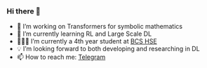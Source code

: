### Hi there 👋

<!-- **Kirili4ik/Kirili4ik** is a ✨ _special_ ✨ repository because its `README.md` (this file) appears on your GitHub profile. -->

- 🔬 I’m working on Transformers for symbolic mathematics
- 🌱 I’m currently learning RL and Large Scale DL
- 👨🏻‍🎓 I’m currently a 4th year student at [BCS HSE](https://cs.hse.ru/en/)
- 💡 I’m looking forward to both developing and researching in DL  
- 📫 How to reach me: [Telegram](https://t.me/Kirili4ik)


<!-- ### 📊 GitHub Stats:
![Kirillasdsadsad's github stats](https://github-readme-stats.vercel.app/api?username=Kirili4ik&show_icons=true&theme=dark&count_private=true&include_all_commits=true&hide=issues,prs)  -->
<!-- -->

<!-- ### 📕 Latest Blog posts: -->
<!-- BLOG-POST-LIST:START -->
<!-- - [NAME](LINK) -->
<!-- BLOG-POST-LIST:END -->
